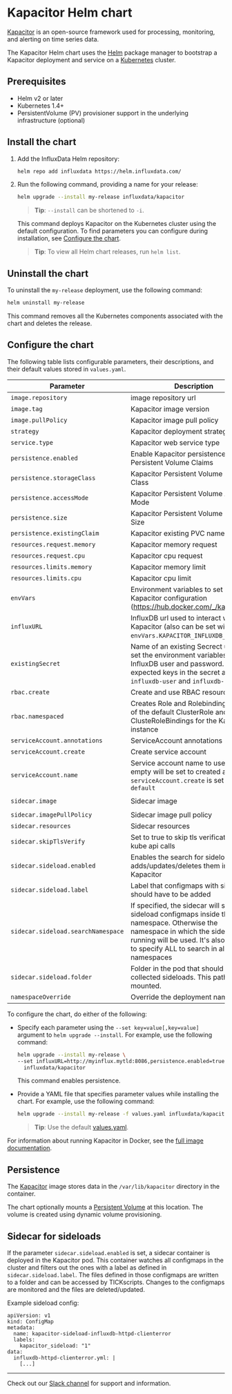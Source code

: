 # Kapacitor Helm chart

[Kapacitor](https://github.com/influxdata/kapacitor) is an open-source framework used for processing, monitoring, and alerting on time series data.

The Kapacitor Helm chart uses the [Helm](https://helm.sh) package manager to bootstrap a Kapacitor deployment and service on a [Kubernetes](http://kubernetes.io) cluster.

## Prerequisites

- Helm v2 or later
- Kubernetes 1.4+
- PersistentVolume (PV) provisioner support in the underlying infrastructure (optional)

## Install the chart

1. Add the InfluxData Helm repository:

   ```bash
   helm repo add influxdata https://helm.influxdata.com/
   ```

2. Run the following command, providing a name for your release:

   ```bash
   helm upgrade --install my-release influxdata/kapacitor
   ```

   > **Tip**: `--install` can be shortened to `-i`.

   This command deploys Kapacitor on the Kubernetes cluster using the default configuration. To find parameters you can configure during installation, see [Configure the chart](#configure-the-chart).

   > **Tip**: To view all Helm chart releases, run `helm list`.

## Uninstall the chart

To uninstall the `my-release` deployment, use the following command:

```bash
helm uninstall my-release
```

This command removes all the Kubernetes components associated with the chart and deletes the release.

## Configure the chart

The following table lists configurable parameters, their descriptions, and their default values stored in `values.yaml`.

| Parameter               | Description                           | Default                                                    |
| ----------------------- | ----------------------------------    | ---------------------------------------------------------- |
| `image.repository` | image repository url | Kapacitor image | `kapacitor` |
| `image.tag` | Kapacitor image version | `1.5.2-alpine` |
| `image.pullPolicy` | Kapacitor image pull policy |  `IfNotPresent` |
| `strategy` | Kapacitor deployment strategy config |  |
| `service.type` | Kapacitor web service type  | `ClusterIP` |
| `persistence.enabled` | Enable Kapacitor persistence using Persistent Volume Claims | `false` |
| `persistence.storageClass` | Kapacitor Persistent Volume Storage Class | `default` |
| `persistence.accessMode` | Kapacitor Persistent Volume Access Mode | `ReadWriteOnce` |
| `persistence.size` | Kapacitor Persistent Volume Storage Size | `8Gi` |
| `persistence.existingClaim` | Kapacitor existing PVC name | `nil` |
| `resources.request.memory` | Kapacitor memory request | `256Mi` |
| `resources.request.cpu` | Kapacitor cpu request | `0.1` |
| `resources.limits.memory` | Kapacitor memory limit | `2Gi` |
| `resources.limits.cpu` | Kapacitor cpu limit | `2` |
| `envVars` | Environment variables to set initial Kapacitor configuration (https://hub.docker.com/_/kapacitor/) | `{}` |
| `influxURL` | InfluxDB url used to interact with Kapacitor (also can be set with ```envVars.KAPACITOR_INFLUXDB_0_URLS_0```) | `http://influxdb-influxdb.tick:8086` |
| `existingSecret` | Name of an existing Secrect used to set the environment variables for the InfluxDB user and password. The expected keys in the secret are `influxdb-user` and `influxdb-password`. |
| `rbac.create` | Create and use RBAC resources | `true` |
| `rbac.namespaced` | Creates Role and Rolebinding instead of the default ClusterRole and ClusteRoleBindings for the Kapacitor instance  | `false` |
| `serviceAccount.annotations` | ServiceAccount annotations | `{}` |
| `serviceAccount.create` | Create service account | `true` |
| `serviceAccount.name` | Service account name to use, when empty will be set to created account if `serviceAccount.create` is set else to `default` |  |
| `sidecar.image` | Sidecar image | `kiwigrid/k8s-sidecar:0.1.116` |
| `sidecar.imagePullPolicy` | Sidecar image pull policy | `IfNotPresent` |
| `sidecar.resources` | Sidecar resources | `{}` |
| `sidecar.skipTlsVerify` | Set to true to skip tls verification for kube api calls | `nil` |
| `sidecar.sideload.enabled` | Enables the search for sideloads and adds/updates/deletes them in Kapacitor | `false` |
| `sidecar.sideload.label` | Label that configmaps with sideloads should have to be added | `kapacitor_sideload` |
| `sidecar.sideload.searchNamespace` | If specified, the sidecar will search for sideload configmaps inside this namespace. Otherwise the namespace in which the sidecar is running will be used. It's also possible to specify ALL to search in all namespaces | `nil` |
| `sidecar.sideload.folder` | Folder in the pod that should hold the collected sideloads. This path will be mounted. | `/var/lib/kapacitor/sideload` |
| `namespaceOverride` | Override the deployment namespace | `""` (`Release.Namespace`) |

To configure the chart, do either of the following:

- Specify each parameter using the `--set key=value[,key=value]` argument to `helm upgrade --install`. For example, use the following command:

  ```bash
  helm upgrade --install my-release \
  --set influxURL=http://myinflux.mytld:8086,persistence.enabled=true \
    influxdata/kapacitor
  ```

  This command enables persistence.

- Provide a YAML file that specifies parameter values while installing the chart. For example, use the following command:

  ```bash
  helm upgrade --install my-release -f values.yaml influxdata/kapacitor
  ```

  > **Tip**: Use the default [values.yaml](values.yaml).

For information about running Kapacitor in Docker, see the [full image documentation](https://hub.docker.com/_/kapacitor/).

## Persistence

The [Kapacitor](https://hub.docker.com/_/kapacitor/) image stores data in the `/var/lib/kapacitor` directory in the container.

The chart optionally mounts a [Persistent Volume](http://kubernetes.io/docs/user-guide/persistent-volumes/) at this location. The volume is created using dynamic volume provisioning.

## Sidecar for sideloads

If the parameter `sidecar.sideload.enabled` is set, a sidecar container is deployed in the Kapacitor
pod. This container watches all configmaps in the cluster and filters out the ones with
a label as defined in `sidecar.sideload.label`. The files defined in those configmaps are written
to a folder and can be accessed by TICKscripts. Changes to the configmaps are monitored and the files
are deleted/updated.

Example sideload config:
```
apiVersion: v1
kind: ConfigMap
metadata:
  name: kapacitor-sideload-influxdb-httpd-clienterror
  labels:
    kapacitor_sideload: "1"
data:
  influxdb-httpd-clienterror.yml: |
    [...]
```

---

Check out our [Slack channel](https://www.influxdata.com/slack) for support and information.

